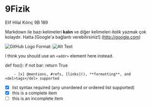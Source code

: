 # 9Fizik
Elif Hilal Kılınç 9B 189

Markdown ile bazı kelimeleri **kalın** ve diğer kelimeleri *italik* yazmak çok kolaydır. Hatta
[Google'a bağlantı verebilirsiniz!] (http://google.com)

![GitHub Logo](/images/logo.png)
Format: ![Alt Text](url)

I think you should use an
`<addr>` element here instead.



def foo():
    if not bar:
        return True
        
        - [x] @mentions, #refs, [links](), **formatting**, and <del>tags</del> supported
- [x] list syntax required (any unordered or ordered list supported)
- [x] this is a complete item
- [ ] this is an incomplete item
